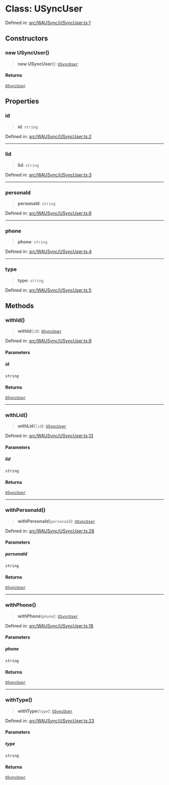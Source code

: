 # Class: USyncUser

Defined in: [src/WAUSync/USyncUser.ts:1](https://github.com/Fokusdotid/bail/blob/82f46c566476ac566bfd781dede14412fcdfb787/src/WAUSync/USyncUser.ts#L1)

## Constructors

### new USyncUser()

> **new USyncUser**(): [`USyncUser`](USyncUser.md)

#### Returns

[`USyncUser`](USyncUser.md)

## Properties

### id

> **id**: `string`

Defined in: [src/WAUSync/USyncUser.ts:2](https://github.com/Fokusdotid/bail/blob/82f46c566476ac566bfd781dede14412fcdfb787/src/WAUSync/USyncUser.ts#L2)

***

### lid

> **lid**: `string`

Defined in: [src/WAUSync/USyncUser.ts:3](https://github.com/Fokusdotid/bail/blob/82f46c566476ac566bfd781dede14412fcdfb787/src/WAUSync/USyncUser.ts#L3)

***

### personaId

> **personaId**: `string`

Defined in: [src/WAUSync/USyncUser.ts:6](https://github.com/Fokusdotid/bail/blob/82f46c566476ac566bfd781dede14412fcdfb787/src/WAUSync/USyncUser.ts#L6)

***

### phone

> **phone**: `string`

Defined in: [src/WAUSync/USyncUser.ts:4](https://github.com/Fokusdotid/bail/blob/82f46c566476ac566bfd781dede14412fcdfb787/src/WAUSync/USyncUser.ts#L4)

***

### type

> **type**: `string`

Defined in: [src/WAUSync/USyncUser.ts:5](https://github.com/Fokusdotid/bail/blob/82f46c566476ac566bfd781dede14412fcdfb787/src/WAUSync/USyncUser.ts#L5)

## Methods

### withId()

> **withId**(`id`): [`USyncUser`](USyncUser.md)

Defined in: [src/WAUSync/USyncUser.ts:8](https://github.com/Fokusdotid/bail/blob/82f46c566476ac566bfd781dede14412fcdfb787/src/WAUSync/USyncUser.ts#L8)

#### Parameters

##### id

`string`

#### Returns

[`USyncUser`](USyncUser.md)

***

### withLid()

> **withLid**(`lid`): [`USyncUser`](USyncUser.md)

Defined in: [src/WAUSync/USyncUser.ts:13](https://github.com/Fokusdotid/bail/blob/82f46c566476ac566bfd781dede14412fcdfb787/src/WAUSync/USyncUser.ts#L13)

#### Parameters

##### lid

`string`

#### Returns

[`USyncUser`](USyncUser.md)

***

### withPersonaId()

> **withPersonaId**(`personaId`): [`USyncUser`](USyncUser.md)

Defined in: [src/WAUSync/USyncUser.ts:28](https://github.com/Fokusdotid/bail/blob/82f46c566476ac566bfd781dede14412fcdfb787/src/WAUSync/USyncUser.ts#L28)

#### Parameters

##### personaId

`string`

#### Returns

[`USyncUser`](USyncUser.md)

***

### withPhone()

> **withPhone**(`phone`): [`USyncUser`](USyncUser.md)

Defined in: [src/WAUSync/USyncUser.ts:18](https://github.com/Fokusdotid/bail/blob/82f46c566476ac566bfd781dede14412fcdfb787/src/WAUSync/USyncUser.ts#L18)

#### Parameters

##### phone

`string`

#### Returns

[`USyncUser`](USyncUser.md)

***

### withType()

> **withType**(`type`): [`USyncUser`](USyncUser.md)

Defined in: [src/WAUSync/USyncUser.ts:23](https://github.com/Fokusdotid/bail/blob/82f46c566476ac566bfd781dede14412fcdfb787/src/WAUSync/USyncUser.ts#L23)

#### Parameters

##### type

`string`

#### Returns

[`USyncUser`](USyncUser.md)
